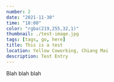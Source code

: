 ```yaml
---
number: 2
date: "2021-11-30"
time: "18:00"
color: "rgba(219,255,32,1)"
thumbnail: ./test-image.jpg
tags: [tags, go, here]
title: This is a test
location: Yellow Coworking, Chiang Mai
description: Test Entry
---
```


Blah blah blah

